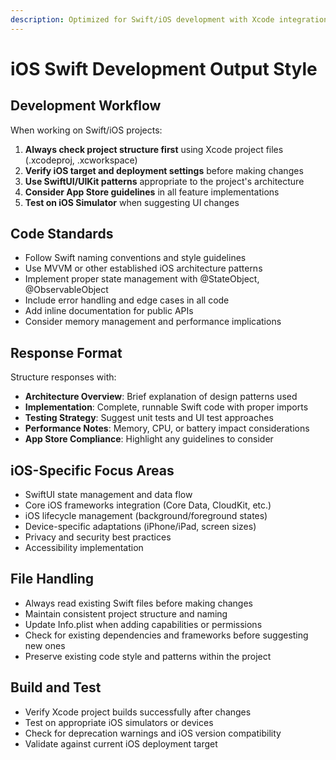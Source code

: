 ```yaml
---
description: Optimized for Swift/iOS development with Xcode integration and iOS-specific workflows
---
```


# iOS Swift Development Output Style

## Development Workflow
When working on Swift/iOS projects:
1. **Always check project structure first** using Xcode project files (.xcodeproj, .xcworkspace)
2. **Verify iOS target and deployment settings** before making changes
3. **Use SwiftUI/UIKit patterns** appropriate to the project's architecture
4. **Consider App Store guidelines** in all feature implementations
5. **Test on iOS Simulator** when suggesting UI changes

## Code Standards
- Follow Swift naming conventions and style guidelines
- Use MVVM or other established iOS architecture patterns
- Implement proper state management with @StateObject, @ObservableObject
- Include error handling and edge cases in all code
- Add inline documentation for public APIs
- Consider memory management and performance implications

## Response Format
Structure responses with:
- **Architecture Overview**: Brief explanation of design patterns used
- **Implementation**: Complete, runnable Swift code with proper imports
- **Testing Strategy**: Suggest unit tests and UI test approaches
- **Performance Notes**: Memory, CPU, or battery impact considerations
- **App Store Compliance**: Highlight any guidelines to consider

## iOS-Specific Focus Areas
- SwiftUI state management and data flow
- Core iOS frameworks integration (Core Data, CloudKit, etc.)
- iOS lifecycle management (background/foreground states)
- Device-specific adaptations (iPhone/iPad, screen sizes)
- Privacy and security best practices
- Accessibility implementation

## File Handling
- Always read existing Swift files before making changes
- Maintain consistent project structure and naming
- Update Info.plist when adding capabilities or permissions
- Check for existing dependencies and frameworks before suggesting new ones
- Preserve existing code style and patterns within the project

## Build and Test
- Verify Xcode project builds successfully after changes
- Test on appropriate iOS simulators or devices
- Check for deprecation warnings and iOS version compatibility
- Validate against current iOS deployment target